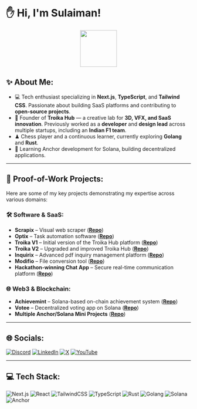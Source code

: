 # ✋ Hi, I'm Sulaiman!
<p align="center"><img width="100" src="https://github.githubassets.com/images/mona-whisper.gif"></p>

## ✨ About Me:
- 💻 Tech enthusiast specializing in **Next.js**, **TypeScript**, and **Tailwind CSS**. Passionate about building SaaS platforms and contributing to **open-source projects**.
- 🔧 Founder of **Troika Hub** — a creative lab for **3D, VFX, and SaaS innovation**. Previously worked as a **developer** and **design lead** across multiple startups, including an **Indian F1 team**.
- ♟ Chess player and a continuous learner, currently exploring **Golang** and **Rust**.
- 🦀 Learning Anchor development for Solana, building decentralized applications.

---

## 🚀 Proof-of-Work Projects:
Here are some of my key projects demonstrating my expertise across various domains:

### 🛠️ Software & SaaS:
- **Scrapix** – Visual web scraper (**[Repo](https://github.com/ImmortalSul/Scrapix)**)
- **Optix** – Task automation software (**[Repo](#)**)
- **Troika V1** – Initial version of the Troika Hub platform (**[Repo](https://github.com/ImmortalSul/Troika)**)
- **Troika V2** – Upgraded and improved Troika Hub (**[Repo](https://github.com/ImmortalSul/TroikaV2)**)
- **Inquirix** – Advanced pdf inquiry management platform (**[Repo](https://github.com/ImmortalSul/Inquirix)**)
- **Modifio** – File conversion tool (**[Repo](https://github.com/ImmortalSul/modifio)**)
- **Hackathon-winning Chat App** – Secure real-time communication platform (**[Repo](#)**)

### 🌐 Web3 & Blockchain:
- **Achievemint** – Solana-based on-chain achievement system (**[Repo](#)**)
- **Votee** – Decentralized voting app on Solana (**[Repo](#)**)
- **Multiple Anchor/Solana Mini Projects** (**[Repo](#)**)

---

## 🌐 Socials:
[![Discord](https://img.shields.io/badge/Discord-%237289DA.svg?logo=discord&logoColor=white)](https://discord.gg/ImmortalSul) [![LinkedIn](https://img.shields.io/badge/LinkedIn-%230077B5.svg?logo=linkedin&logoColor=white)](https://linkedin.com/in/ImmortalSul) [![X](https://img.shields.io/badge/X-black.svg?logo=X&logoColor=white)](https://x.com/ImmortalSul) [![YouTube](https://img.shields.io/badge/YouTube-%23FF0000.svg?logo=YouTube&logoColor=white)](https://youtube.com/@ImmortalSul) 

---

## 💻 Tech Stack:
![Next.js](https://img.shields.io/badge/Next-black?style=for-the-badge&logo=next.js&logoColor=white) ![React](https://img.shields.io/badge/react-%2320232a.svg?style=for-the-badge&logo=react&logoColor=%2361DAFB) ![TailwindCSS](https://img.shields.io/badge/tailwindcss-%2338B2AC.svg?style=for-the-badge&logo=tailwind-css&logoColor=white) ![TypeScript](https://img.shields.io/badge/typescript-%23007ACC.svg?style=for-the-badge&logo=typescript&logoColor=white) ![Rust](https://img.shields.io/badge/rust-%23000000.svg?style=for-the-badge&logo=rust&logoColor=white) ![Golang](https://img.shields.io/badge/go-%2300ADD8.svg?style=for-the-badge&logo=go&logoColor=white) ![Solana](https://img.shields.io/badge/solana-%23000000.svg?style=for-the-badge&logo=solana&logoColor=#00FF00) ![Anchor](https://img.shields.io/badge/anchor-%23000000.svg?style=for-the-badge&logo=solana&logoColor=#FF4500)

